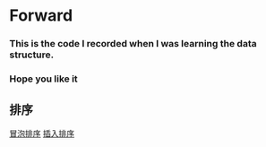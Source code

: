 # Forward

### This is the code I recorded when I was learning the data structure.</br>
### Hope you like it



## 排序
[冒泡排序](https://github.com/hcn486/mooc/blob/master/排序/冒泡排序)       [插入排序](https://github.com/hcn486/mooc/blob/master/排序/插入排序)
